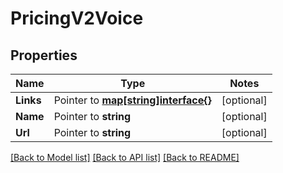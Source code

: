 # PricingV2Voice

## Properties
Name | Type | Notes
------------ | ------------- | -------------
**Links** | Pointer to [**map[string]interface{}**](.md) | [optional] 
**Name** | Pointer to **string** | [optional] 
**Url** | Pointer to **string** | [optional] 

[[Back to Model list]](../README.md#documentation-for-models) [[Back to API list]](../README.md#documentation-for-api-endpoints) [[Back to README]](../README.md)


